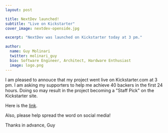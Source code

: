 ```yaml
---
layout: post

title: NextDev launched!
subtitle: "Live on Kickstarter"
cover_image: nextdev-openside.jpg

excerpt: "NextDev was launched on Kickstarter today at 3 pm."

author:
  name: Guy Molinari
  twitter: molinari_guy
  bio: Software Engineer, Architect, Hardware Enthusiast
  image: logo.png
---
```

I am pleased to annouce that my project went live on Kickstarter.com at 3 pm.  I am asking my supporters to help me achieve 40 backers in the first 24 hours.   Doing so may result in the project becoming a "Staff Pick" on the Kickstarter site.   

Here is the [link](https://www.kickstarter.com/projects/772515070/nextdev-a-user-interface-device-for-the-iot).

Also, please help spread the word on social media!

Thanks in advance,
Guy



